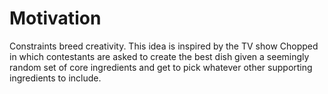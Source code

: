 # Motivation

Constraints breed creativity. This idea is inspired by the TV show Chopped in which contestants are asked to create the best dish given a seemingly random set of core ingredients and get to pick whatever other supporting ingredients to include.

